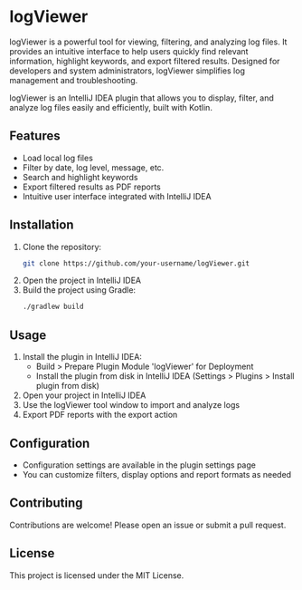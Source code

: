 # logViewer

<!-- Plugin description -->
logViewer is a powerful tool for viewing, filtering, and analyzing log files. It provides an intuitive interface to help users quickly find relevant information, highlight keywords, and export filtered results. Designed for developers and system administrators, logViewer simplifies log management and troubleshooting.
<!-- Plugin description end -->

logViewer is an IntelliJ IDEA plugin that allows you to display, filter, and analyze log files easily and efficiently, built with Kotlin.

## Features

- Load local log files
- Filter by date, log level, message, etc.
- Search and highlight keywords
- Export filtered results as PDF reports
- Intuitive user interface integrated with IntelliJ IDEA

## Installation

1. Clone the repository:
   ```bash
   git clone https://github.com/your-username/logViewer.git
   ```
2. Open the project in IntelliJ IDEA
3. Build the project using Gradle:
   ```bash
   ./gradlew build
   ```

## Usage

1. Install the plugin in IntelliJ IDEA:
   - Build > Prepare Plugin Module 'logViewer' for Deployment
   - Install the plugin from disk in IntelliJ IDEA (Settings > Plugins > Install plugin from disk)
2. Open your project in IntelliJ IDEA
3. Use the logViewer tool window to import and analyze logs
4. Export PDF reports with the export action

## Configuration

- Configuration settings are available in the plugin settings page
- You can customize filters, display options and report formats as needed

## Contributing

Contributions are welcome! Please open an issue or submit a pull request.

## License

This project is licensed under the MIT License.
